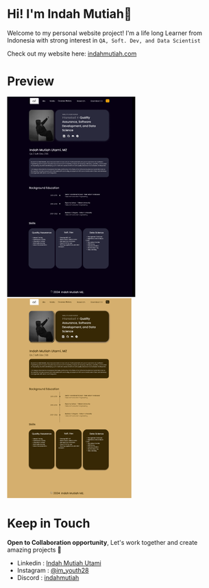# Hi! I'm Indah Mutiah👋
Welcome to my personal website project! I'm a life long Learner from Indonesia with strong interest in `QA, Soft. Dev, and Data Scientist` 

Check out my website here:  [indahmutiah.com](https://indahmutiah.com)

# Preview
 ![Preview 1](prev1.PNG)  ![Preview 2](prev2.PNG)

# Keep in Touch 
**Open to Collaboration opportunity**,  Let's work together and create amazing projects  :handshake:

- Linkedin : [Indah Mutiah Utami](https://www.linkedin.com/in/indah-mutiah-utami-mz/)
- Instagram : [@im_youth28](https://www.instagram.com/im_youth28/)
- Discord : [indahmutiah](https://discordapp.com/users/783219794497110027)
